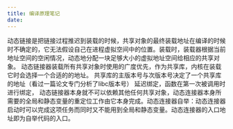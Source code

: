 ```yaml
---
title: 编译原理笔记
date:
---
```


动态链接是把链接过程推迟到装载的时候，共享对象的最终装载地址在编译的时候时不确定的，它无法假设自己在进程虚拟空间中的位置。装载时，装载器根据当前地址空间的空闲情况，动态地分配一块足够大小的虚拟地址空间给相应的共享对象。
动态链接器装载所有共享对象时使用的广度优先，作为共享库，内核在装载它时会选择一个合适的的地址。
共享库的主版本号与次版本号决定了一个共享库的地址（看过一篇论文专门分析了libc版本号）
延迟绑定，函数在第一次被调用时进行绑定，
动态链接器本身就不可以依赖其他任何共享对象，动态连接器本身所需要的全局和静态变量的重定位工作由它本身完成。动态连接器自举：动态连接器启动时可以完成这项任务而同时又不能用到全局和静态变量。动态连接器的入口地址即为自举代码的入口。
